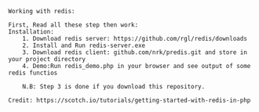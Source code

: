 	Working with redis:

	First, Read all these step then work:
	Installation:
		1. Download redis server: https://github.com/rgl/redis/downloads
		2. Install and Run redis-server.exe
		3. Download redis client: github.com/nrk/predis.git and store in your project directory
		4. Demo:Run redis_demo.php in your browser and see output of some redis functios
		
		N.B: Step 3 is done if you download this repository.

	Credit: https://scotch.io/tutorials/getting-started-with-redis-in-php
	
